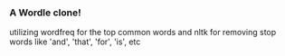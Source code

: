 ### A Wordle clone!


utilizing wordfreq for the top common words and nltk for removing stop words like 'and', 'that', 'for', 'is', etc
